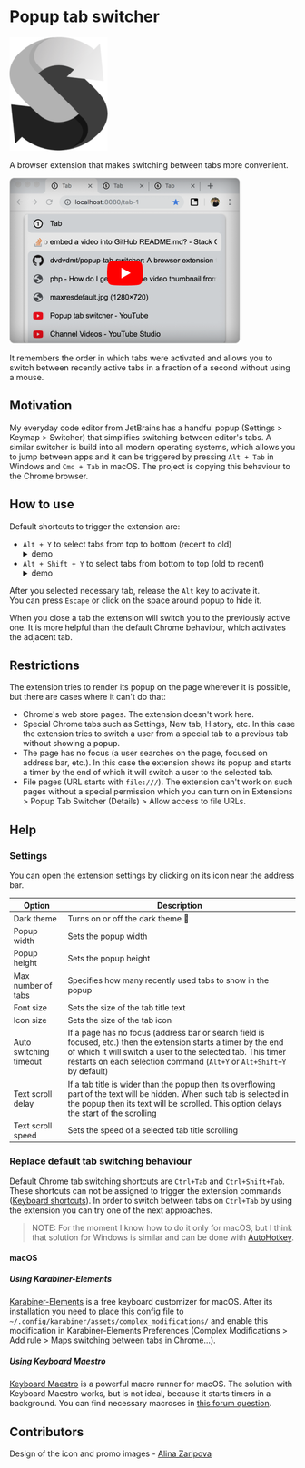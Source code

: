 # Popup tab switcher #

![Popup tab switcher logo](./readme-assets/tab-switcher-logo.png)

A browser extension that makes switching between tabs more convenient.

[![Popup tab switcher work demo](./readme-assets/youtube-preview.png)](https://youtu.be/JyX3lk-OrXw)

It remembers the order in which tabs were activated and allows you to switch 
between recently active tabs in a fraction of a second without using a mouse.

## Motivation ##

My everyday code editor from JetBrains has 
a handful popup (Settings > Keymap > Switcher) that simplifies switching between
editor's tabs. A similar switcher is build into all modern operating systems,
which allows you to jump between apps and it can be triggered by pressing `Alt + Tab` 
in Windows and `Cmd + Tab` in macOS. 
The project is copying this behaviour to the Chrome browser.

## How to use ##

Default shortcuts to trigger the extension are:
<ul>
  <li>
    <code>Alt + Y</code> to select tabs from top to bottom (recent to old)
    <details><summary>demo</summary>
      <img src="./readme-assets/switching-forward.gif" alt="Work demo. Switching forward" />
    </details> 
  </li>
  <li>
    <code>Alt + Shift + Y</code> to select tabs from bottom to top (old to recent)
    <details><summary>demo</summary>
      <img src="./readme-assets/switching-backward.gif" alt="Work demo. Switching backward" />
    </details> 
  </li>
</ul>

After you selected necessary tab, release the `Alt` key to activate it.  
You can press `Escape` or click on the space around popup to hide it. 

When you close a tab the extension will switch you to the previously active one. 
It is more helpful than the default Chrome behaviour, which activates the adjacent tab.

## Restrictions ##  
The extension tries to render its popup on the page wherever it is possible, but there are cases where it can't do that:
* Chrome's web store pages. The extension doesn't work here.
* Special Chrome tabs such as Settings, New tab, History, etc. In this case the extension tries to switch a user from a special tab to a previous tab without showing a popup.
* The page has no focus (a user searches on the page, focused on address bar, etc.). In this case the extension shows its popup and starts a timer by the end of which it will switch a user to the selected tab.
* File pages (URL starts with `file:///`). The extension can't work on such pages without a special permission which you can turn on in Extensions > Popup Tab Switcher (Details) > Allow access to file URLs.

## Help ##
### Settings ###
You can open the extension settings by clicking on its icon near the
address bar.

|Option|Description|
|---|---|
|Dark theme|Turns on or off the dark theme 🦇|
|Popup width|Sets the popup width|
|Popup height|Sets the popup height|
|Max number of tabs|Specifies how many recently used tabs to show in the popup|
|Font size|Sets the size of the tab title text|
|Icon size|Sets the size of the tab icon|
|Auto switching timeout|If a page has no focus (address bar or search field is focused, etc.) then the extension starts a timer by the end of which it will switch a user to the selected tab. This timer restarts on each selection command (`Alt+Y` or `Alt+Shift+Y` by default)|
|Text scroll delay|If a tab title is wider than the popup then its overflowing part of the text will be hidden. When such tab is selected in the popup then its text will be scrolled. This option delays the start of the scrolling|
|Text scroll speed|Sets the speed of a selected tab title scrolling|

### Replace default tab switching behaviour ###
Default Chrome tab switching shortcuts are `Ctrl+Tab` and
`Ctrl+Shift+Tab`. These shortcuts can not be assigned to trigger the
extension commands
([Keyboard shortcuts](chrome://extensions/shortcuts)). In order to
switch between tabs on `Ctrl+Tab` by using the extension you can try one
of the next approaches.

> NOTE: For the moment I know how to do it only for macOS, but I think
> that solution for Windows is similar and can be done with
> [AutoHotkey](https://www.autohotkey.com/).

#### macOS ####

##### Using Karabiner-Elements #####
[Karabiner-Elements](https://pqrs.org/osx/karabiner/index.html) is a
free keyboard customizer for macOS. After its installation you need to
place
[this config file](https://github.com/dvdvdmt/my-configs/blob/master/karabiner/Chrome_Ctrl-Tab_to_Alt-Y.json)
to `~/.config/karabiner/assets/complex_modifications/` and enable this
modification in Karabiner-Elements Preferences (Complex Modifications >
Add rule > Maps switching between tabs in Chrome...).

##### Using Keyboard Maestro #####
[Keyboard Maestro](https://www.keyboardmaestro.com/main/) is a powerful
macro runner for macOS. The solution with Keyboard Maestro works, but is
not ideal, because it starts timers in a background. You can find
necessary macroses in
[this forum question](https://forum.keyboardmaestro.com/t/how-to-map-one-key-combination-with-modifier-key-to-another/14385?u=dmitriy_davydov).

## Contributors ##

Design of the icon and promo images - [Alina Zaripova](https://www.behance.net/alicilinia)

